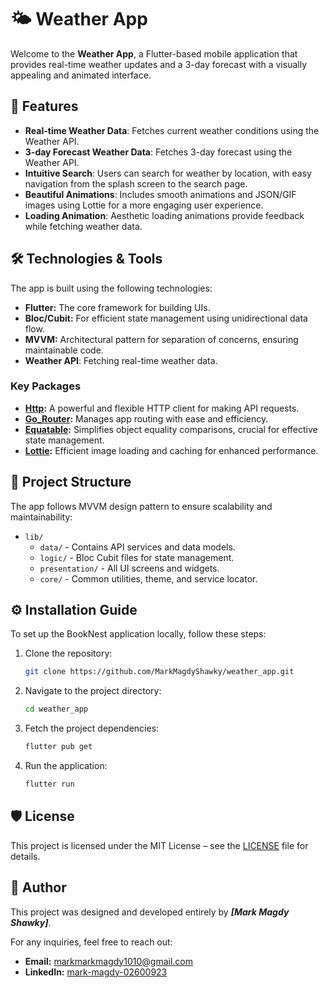 # 🌤️ Weather App

Welcome to the **Weather App**, a Flutter-based mobile application that provides real-time weather updates and a 3-day forecast with a visually appealing and animated interface.

## 📱 Features
- **Real-time Weather Data**: Fetches current weather conditions  using the Weather API.
- **3-day Forecast Weather Data**: Fetches 3-day forecast using the Weather API.
- **Intuitive Search**: Users can search for weather by location, with easy navigation from the splash screen to the search page.
- **Beautiful Animations**: Includes smooth animations and JSON/GIF images using Lottie for a more engaging user experience.
- **Loading Animation**: Aesthetic loading animations provide feedback while fetching weather data.

## 🛠️ Technologies & Tools

The app is built using the following technologies:

- **Flutter:** The core framework for building UIs.
- **Bloc/Cubit:** For efficient state management using unidirectional data flow.
- **MVVM:** Architectural pattern for separation of concerns, ensuring maintainable code.
- **Weather API**: Fetching real-time weather data.

  

### Key Packages

- **[Http](https://pub.dev/packages/http):** A powerful and flexible HTTP client for making API requests.
- **[Go_Router](https://pub.dev/packages/go_router):** Manages app routing with ease and efficiency.
- **[Equatable](https://pub.dev/packages/equatable):** Simplifies object equality comparisons, crucial for effective state management.
- **[Lottie](https://pub.dev/packages/lottie):** Efficient image loading and caching for enhanced performance.

## 📂 Project Structure

The app follows MVVM design pattern to ensure scalability and maintainability:

- `lib/`
  - `data/` - Contains API services and data models.
  - `logic/` - Bloc Cubit files for state management.
  - `presentation/` - All UI screens and widgets.
  - `core/` - Common utilities, theme, and service locator.

## ⚙️ Installation Guide

To set up the BookNest application locally, follow these steps:
1. Clone the repository:
   ```bash
   git clone https://github.com/MarkMagdyShawky/weather_app.git
2. Navigate to the project directory:
   ```bash
   cd weather_app
3. Fetch the project dependencies:
   ```bash
   flutter pub get
4. Run the application:
   ```bash
   flutter run

## 🛡️ License
This project is licensed under the MIT License – see the [LICENSE](LICENSE) file for details.


## 👤 Author

This project was designed and developed entirely by ***[Mark Magdy Shawky]***.

For any inquiries, feel free to reach out:

- **Email:** [markmarkmagdy1010@gmail.com](mailto:markmarkmagdy@gmail.com)
- **LinkedIn:** [mark-magdy-02600923](www.linkedin.com/in/mark-magdy-026009236)
